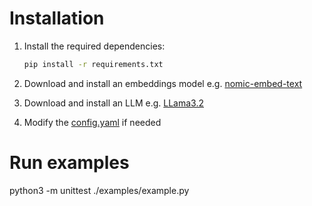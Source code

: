 # Installation
1. Install the required dependencies:

    ```bash
    pip install -r requirements.txt
    ```
2. Download and install an embeddings model e.g. [nomic-embed-text](https://ollama.com/library/nomic-embed-text)


3. Download and install an LLM e.g. [LLama3.2](https://ollama.com/library/llama3.2)

4. Modify the [config.yaml](app/chatbot//config.yaml) if needed

# Run examples
python3 -m unittest ./examples/example.py 